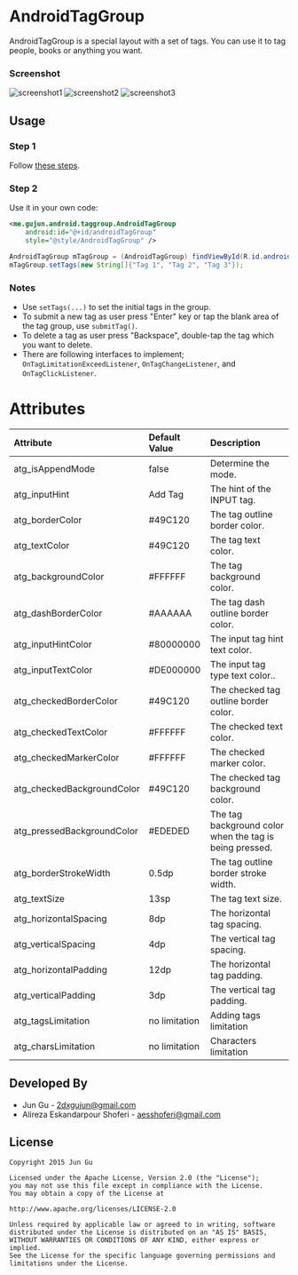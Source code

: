 # AndroidTagGroup

AndroidTagGroup is a special layout with a set of tags. You can use it to tag people, books or anything you want.

### Screenshot
![screenshot1](http://ww4.sinaimg.cn/large/bce2dea9jw1esbsby9v5fj20u00w8jxx.jpg)
![screenshot2](http://ww4.sinaimg.cn/large/bce2dea9jw1esbsbngv8fj20u005w75v.jpg)
![screenshot3](http://ww4.sinaimg.cn/large/bce2dea9jw1esbsbmoagij20u005sabl.jpg)

## Usage
### Step 1
Follow [these steps](https://jitpack.io/#alirezaaa/AndroidTagGroup/v1.7).

### Step 2
Use it in your own code:
```xml
<me.gujun.android.taggroup.AndroidTagGroup
    android:id="@+id/androidTagGroup"
    style="@style/AndroidTagGroup" />
```

```java
AndroidTagGroup mTagGroup = (AndroidTagGroup) findViewById(R.id.androidTagGroup);
mTagGroup.setTags(new String[]{"Tag 1", "Tag 2", "Tag 3"});
```

### Notes
- Use `setTags(...)` to set the initial tags in the group.
- To submit a new tag as user press "Enter" key or tap the blank area of the tag group, use `submitTag()`.
- To delete a tag as user press "Backspace", double-tap the tag which you want to delete.
- There are following interfaces to implement; `OnTagLimitationExceedListener`, `OnTagChangeListener`, and `OnTagClickListener`.

# Attributes
|           Attribute          	|     Default Value      |                         Description                     |
|:------------------------------|:-----------------------|:--------------------------------------------------------|
| atg_isAppendMode        	    | false                  | Determine the mode.                                     |
| atg_inputHint   	            | Add Tag                | The hint of the INPUT tag.                              |
| atg_borderColor	            | #49C120                | The tag outline border color.                           |
| atg_textColor           	    | #49C120                | The tag text color.                           	       |
| atg_backgroundColor           | #FFFFFF                | The tag background color.                               |
| atg_dashBorderColor           | #AAAAAA                | The tag dash outline border color.                      |
| atg_inputHintColor            | #80000000              | The input tag hint text color.                          |
| atg_inputTextColor            | #DE000000              | The input tag type text color..                         |
| atg_checkedBorderColor        | #49C120                | The checked tag outline border color.                   |
| atg_checkedTextColor          | #FFFFFF                | The checked text color.                                 |
| atg_checkedMarkerColor        | #FFFFFF                | The checked marker color.                               |
| atg_checkedBackgroundColor    | #49C120                | The checked tag background color.                       |
| atg_pressedBackgroundColor    | #EDEDED                | The tag background color when the tag is being pressed. |
| atg_borderStrokeWidth         | 0.5dp                  | The tag outline border stroke width.        	           |
| atg_textSize          	    | 13sp                   | The tag text size.                                      |
| atg_horizontalSpacing         | 8dp                    | The horizontal tag spacing.                             |
| atg_verticalSpacing  	        | 4dp                    | The vertical tag spacing.                           	   |
| atg_horizontalPadding	        | 12dp                   | The horizontal tag padding.                             |
| atg_verticalPadding  	        | 3dp                    | The vertical tag padding.                               |
| atg_tagsLimitation  	        | no limitation          | Adding tags limitation                                  |
| atg_charsLimitation  	        | no limitation          | Characters limitation                                   |

## Developed By
- Jun Gu - <2dxgujun@gmail.com>
- Alireza Eskandarpour Shoferi - <aesshoferi@gmail.com>

## License
    Copyright 2015 Jun Gu

    Licensed under the Apache License, Version 2.0 (the "License");
    you may not use this file except in compliance with the License.
    You may obtain a copy of the License at

    http://www.apache.org/licenses/LICENSE-2.0

    Unless required by applicable law or agreed to in writing, software
    distributed under the License is distributed on an "AS IS" BASIS,
    WITHOUT WARRANTIES OR CONDITIONS OF ANY KIND, either express or implied.
    See the License for the specific language governing permissions and
    limitations under the License.

